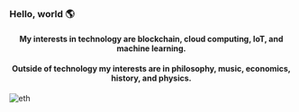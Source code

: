 ### Hello, world 🌎

<div align= 'center'>
  <h4>My interests in technology are blockchain, cloud computing, IoT, and machine learning. </h2>
  
  
  <h4>Outside of technology my interests are in philosophy, music, economics, history, and physics. </h2>
  
</div>

![eth](https://i.imgur.com/eo4BpPG.png)
